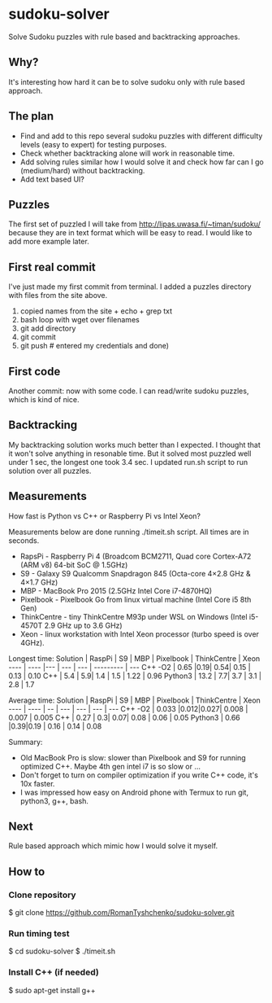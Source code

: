 # sudoku-solver
Solve Sudoku puzzles with rule based and backtracking approaches.

## Why?
It's interesting how hard it can be to solve sudoku only with rule based approach.

## The plan
- Find and add to this repo several sudoku puzzles with different difficulty levels (easy to expert) for testing purposes.
- Check whether backtracking alone will work in reasonable time.
- Add solving rules similar how I would solve it and check how far can I go (medium/hard) without backtracking.
- Add text based UI?

## Puzzles
The first set of puzzled I will take from 
http://lipas.uwasa.fi/~timan/sudoku/
because they are in text format which will be easy to read.
I would like to add more example later.

## First real commit
I've just made my first commit from terminal.
I added a puzzles directory with files from the site above.
1. copied names from the site + echo + grep txt
2. bash loop with wget over filenames
3. git add directory
4. git commit
5. git push # entered my credentials
and done)

## First code
Another commit: now with some code.
I can read/write sudoku puzzles, which is kind of nice.

## Backtracking
My backtracking solution works much better than I expected.
I thought that it won't solve anything in resonable time.
But it solved most puzzled well under 1 sec, the longest one took 3.4 sec.
I updated run.sh script to run solution over all puzzles.

## Measurements
How fast is Python vs C++ or Raspberry Pi vs Intel Xeon?

Measurements below are done running ./timeit.sh script.
All times are in seconds.

- RapsPi - Raspberry Pi 4 (Broadcom BCM2711, Quad core Cortex-A72 (ARM v8) 64-bit SoC @ 1.5GHz)
- S9 - Galaxy S9 Qualcomm Snapdragon 845 (Octa-core 4×2.8 GHz & 4×1.7 GHz)
- MBP - MacBook Pro 2015 (2.5GHz Intel Core i7-4870HQ)
- Pixelbook - Pixelbook Go from linux virtual machine (Intel Core i5 8th Gen)
- ThinkCentre - tiny ThinkCentre M93p under WSL on Windows (Intel i5-4570T 2.9 GHz up to 3.6 GHz)
- Xeon - linux workstation with Intel Xeon processor (turbo speed is over 4GHz).

Longest time:
Solution | RaspPi | S9 | MBP | Pixelbook | ThinkCentre | Xeon
----     | ----   |--- | --- | ---       | ---------   | ---
C++ -O2  | 0.65   |0.19| 0.54| 0.15      | 0.13        | 0.10
C++      | 5.4    | 5.9| 1.4 | 1.5       | 1.22        | 0.96
Python3  | 13.2   | 7.7| 3.7 | 3.1       | 2.8         | 1.7

Average time:
Solution | RaspPi  | S9 | MBP | Pixelbook | ThinkCentre |  Xeon 
----     | ----    | -- | --- | ---       | ---         | ---
C++ -O2  | 0.033  |0.012|0.027| 0.008     | 0.007       | 0.005
C++      | 0.27    | 0.3| 0.07| 0.08      | 0.06        | 0.05
Python3  | 0.66    |0.39|0.19 | 0.16      | 0.14        | 0.08

Summary:
- Old MacBook Pro is slow: slower than Pixelbook and S9 for running optimized C++. Maybe 4th gen intel i7 is so slow or ...
- Don't forget to turn on compiler optimization if you write C++ code, it's 10x faster.
- I was impressed how easy on Android phone with Termux to run git, python3, g++, bash.

## Next
Rule based approach which mimic how I would solve it myself.

## How to
### Clone repository
$ git clone https://github.com/RomanTyshchenko/sudoku-solver.git

### Run timing test
$ cd sudoku-solver
$ ./timeit.sh

### Install C++ (if needed)
$ sudo apt-get install g++

